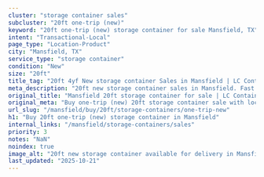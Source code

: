 ```yaml
---
cluster: "storage container sales"
subcluster: "20ft one-trip (new)"
keyword: "20ft one-trip (new) storage container for sale Mansfield, TX"
intent: "Transactional-Local"
page_type: "Location-Product"
city: "Mansfield, TX"
service_type: "storage container"
condition: "New"
size: "20ft"
title_tag: "20ft 4yf New storage container Sales in Mansfield | LC Container"
meta_description: "20ft new storage container sales in Mansfield. Fast delivery, competitive pricing. Serving storage containers area. Quote ID: 55E. Call (214) 524-4168 for your free quote today."
original_title: "Mansfield 20ft storage container for sale | LC Container"
original_meta: "Buy one-trip (new) 20ft storage container sale with local delivery in Mansfield, TX. LC Container — local Since 2003. Request a fast quote today."
url_slug: "/mansfield/buy/20ft/storage-containers/one-trip-new"
h1: "Buy 20ft one-trip (new) storage container in Mansfield"
internal_links: "/mansfield/storage-containers/sales"
priority: 3
notes: "NaN"
noindex: true
image_alt: "20ft new storage container available for delivery in Mansfield"
last_updated: "2025-10-21"
---
```


<!-- TODO: Add unique city/inventory copy, images, and internal links here. -->
